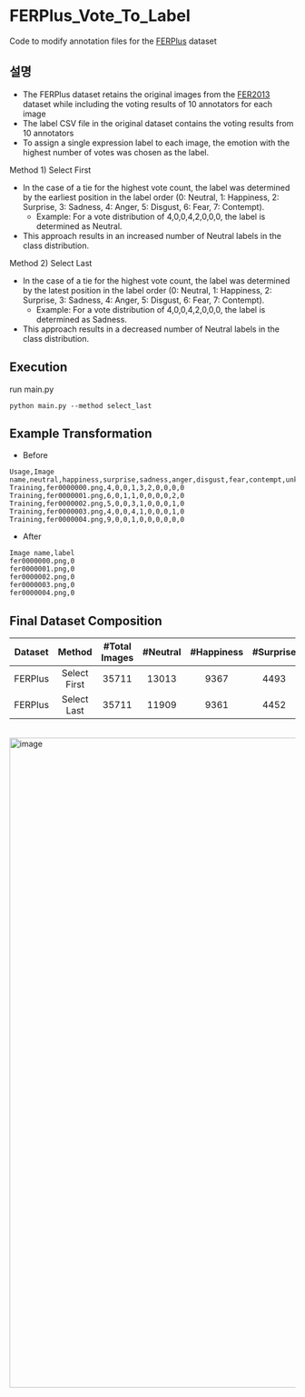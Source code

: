 # FERPlus_Vote_To_Label
Code to modify annotation files for the [FERPlus](https://github.com/microsoft/FERPlus) dataset

## 설명
- The FERPlus dataset retains the original images from the [FER2013](https://www.kaggle.com/datasets/msambare/fer2013) dataset while including the voting results of 10 annotators for each image
- The label CSV file in the original dataset contains the voting results from 10 annotators
- To assign a single expression label to each image, the emotion with the highest number of votes was chosen as the label.

Method 1) Select First
- In the case of a tie for the highest vote count, the label was determined by the earliest position in the label order (0: Neutral, 1: Happiness, 2: Surprise, 3: Sadness, 4: Anger, 5: Disgust, 6: Fear, 7: Contempt).
  - Example: For a vote distribution of 4,0,0,4,2,0,0,0, the label is determined as Neutral.
- This approach results in an increased number of Neutral labels in the class distribution.

Method 2) Select Last
- In the case of a tie for the highest vote count, the label was determined by the latest position in the label order (0: Neutral, 1: Happiness, 2: Surprise, 3: Sadness, 4: Anger, 5: Disgust, 6: Fear, 7: Contempt).
  - Example: For a vote distribution of 4,0,0,4,2,0,0,0, the label is determined as Sadness.
- This approach results in a decreased number of Neutral labels in the class distribution.


## Execution
run main.py
```
python main.py --method select_last
```


## Example Transformation
- Before
```
Usage,Image name,neutral,happiness,surprise,sadness,anger,disgust,fear,contempt,unknown,NF
Training,fer0000000.png,4,0,0,1,3,2,0,0,0,0
Training,fer0000001.png,6,0,1,1,0,0,0,0,2,0
Training,fer0000002.png,5,0,0,3,1,0,0,0,1,0
Training,fer0000003.png,4,0,0,4,1,0,0,0,1,0
Training,fer0000004.png,9,0,0,1,0,0,0,0,0,0
```

- After
```
Image name,label
fer0000000.png,0
fer0000001.png,0
fer0000002.png,0
fer0000003.png,0
fer0000004.png,0
```


## Final Dataset Composition

| **Dataset** | **Method** | **#Total Images** | **#Neutral** | **#Happiness** | **#Surprise** | **#Sadness** | **#Anger** | **#Disgust** | **#Fear** | **#Contempt** |
| :---------: | :--------: | :---------: | :----------: | :------------: | :-----------: | :----------: | :--------: | :----------: | :-------: | :-----------: |
| FERPlus     | Select First | 35711       | 13013        | 9367           | 4493          | 4415         | 3124       | 253          | 825       | 221           |
| FERPlus     | Select Last  | 35711       | 11909        | 9361           | 4452          | 4903         | 3343       | 351          | 1062      | 330           |

<br>

<img width="1144" alt="image" src="https://github.com/user-attachments/assets/b5e7f71c-b3cb-4030-9e9f-a094c991cd66" />


